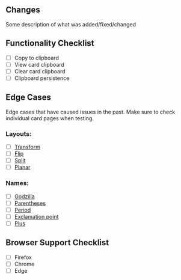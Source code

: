 ## Changes
Some description of what was added/fixed/changed

## Functionality Checklist
- [ ] Copy to clipboard
- [ ] View card clipboard
- [ ] Clear card clipboard
- [ ] Clipboard persistence

## Edge Cases
Edge cases that have caused issues in the past. Make sure to check individual card pages when testing.
### Layouts:
- [ ] [Transform](https://scryfall.com/search?q=layout%3Atransform)
- [ ] [Flip](https://scryfall.com/search?q=layout%3Aflip)
- [ ] [Split](https://scryfall.com/search?q=layout%3Asplit)
- [ ] [Planar](https://scryfall.com/search?q=layout%3Aplanar)

### Names:
- [ ] [Godzilla](https://scryfall.com/search?q=is%3Agodzilla)
- [ ] [Parentheses](https://scryfall.com/search?q=name%3A%22%28%22)
- [ ] [Period](https://scryfall.com/search?q=name%3A%22.%22)
- [ ] [Exclamation point](https://scryfall.com/search?q=name%3A%22%21%22)
- [ ] [Plus](https://scryfall.com/search?q=%2B)

## Browser Support Checklist
- [ ] Firefox
- [ ] Chrome
- [ ] Edge
